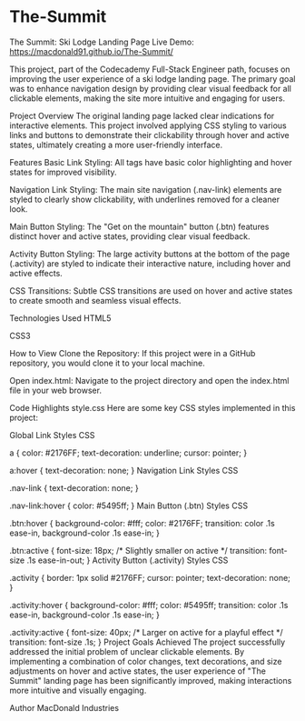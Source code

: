 # The-Summit

The Summit: Ski Lodge Landing Page
Live Demo: https://macdonald91.github.io/The-Summit/

This project, part of the Codecademy Full-Stack Engineer path, focuses on improving the user experience of a ski lodge landing page. The primary goal was to enhance navigation design by providing clear visual feedback for all clickable elements, making the site more intuitive and engaging for users.

Project Overview
The original landing page lacked clear indications for interactive elements. This project involved applying CSS styling to various links and buttons to demonstrate their clickability through hover and active states, ultimately creating a more user-friendly interface.

Features
Basic Link Styling: All <a> tags have basic color highlighting and hover states for improved visibility.

Navigation Link Styling: The main site navigation (.nav-link) elements are styled to clearly show clickability, with underlines removed for a cleaner look.

Main Button Styling: The "Get on the mountain" button (.btn) features distinct hover and active states, providing clear visual feedback.

Activity Button Styling: The large activity buttons at the bottom of the page (.activity) are styled to indicate their interactive nature, including hover and active effects.

CSS Transitions: Subtle CSS transitions are used on hover and active states to create smooth and seamless visual effects.

Technologies Used
HTML5

CSS3

How to View
Clone the Repository: If this project were in a GitHub repository, you would clone it to your local machine.

Open index.html: Navigate to the project directory and open the index.html file in your web browser.

Code Highlights
style.css
Here are some key CSS styles implemented in this project:

Global Link Styles
CSS

a {
  color: #2176FF;
  text-decoration: underline;
  cursor: pointer;
}

a:hover {
  text-decoration: none;
}
Navigation Link Styles
CSS

.nav-link {
  text-decoration: none;
}

.nav-link:hover {
  color: #5495ff;
}
Main Button (.btn) Styles
CSS

.btn:hover {
  background-color: #fff;
  color: #2176FF;
  transition: color .1s ease-in, background-color .1s ease-in;
}

.btn:active {
  font-size: 18px; /* Slightly smaller on active */
  transition: font-size .1s ease-in-out;
}
Activity Button (.activity) Styles
CSS

.activity {
  border: 1px solid #2176FF;
  cursor: pointer;
  text-decoration: none;
}

.activity:hover {
  background-color: #fff;
  color: #5495ff;
  transition: color .1s ease-in, background-color .1s ease-in;
}

.activity:active {
  font-size: 40px; /* Larger on active for a playful effect */
  transition: font-size .1s;
}
Project Goals Achieved
The project successfully addressed the initial problem of unclear clickable elements. By implementing a combination of color changes, text decorations, and size adjustments on hover and active states, the user experience of "The Summit" landing page has been significantly improved, making interactions more intuitive and visually engaging.

Author
MacDonald Industries
